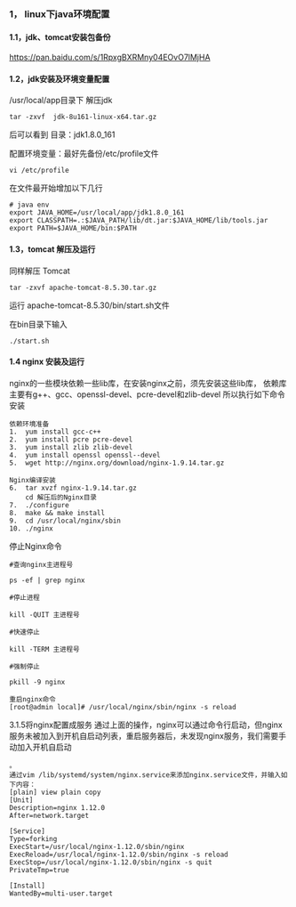 ### 1， linux下java环境配置



#### 1.1，jdk、tomcat安装包备份

https://pan.baidu.com/s/1RpxgBXRMny04EOvO7lMjHA



#### 1.2，jdk安装及环境变量配置

/usr/local/app目录下 解压jdk

~~~shell
tar -zxvf  jdk-8u161-linux-x64.tar.gz
~~~

后可以看到 目录：jdk1.8.0_161 

配置环境变量：最好先备份/etc/profile文件

~~~shell
vi /etc/profile
~~~

在文件最开始增加以下几行

~~~shell
# java env
export JAVA_HOME=/usr/local/app/jdk1.8.0_161
export CLASSPATH=.:$JAVA_PATH/lib/dt.jar:$JAVA_HOME/lib/tools.jar
export PATH=$JAVA_HOME/bin:$PATH
~~~



#### 1.3，tomcat 解压及运行

同样解压 Tomcat

~~~shell
tar -zxvf apache-tomcat-8.5.30.tar.gz
~~~

运行 apache-tomcat-8.5.30/bin/start.sh文件

在bin目录下输入

~~~shell
./start.sh
~~~



#### 1.4 nginx 安装及运行

nginx的一些模块依赖一些lib库，在安装nginx之前，须先安装这些lib库，
依赖库主要有g++、gcc、openssl-devel、pcre-devel和zlib-devel 所以执行如下命令安装

~~~shel
依赖环境准备
1. 	yum install gcc-c++ 
2.	yum install pcre pcre-devel  
3.	yum install zlib zlib-devel 
4.	yum install openssl openssl--devel  
5.  wget http://nginx.org/download/nginx-1.9.14.tar.gz

Nginx编译安装
6. 	tar xvzf nginx-1.9.14.tar.gz 
	cd 解压后的Nginx目录
7. 	./configure 
8.	make && make install
9. 	cd /usr/local/nginx/sbin
10. ./nginx 
~~~



停止Nginx命令

~~~shel
#查询nginx主进程号  

ps -ef | grep nginx 

#停止进程  

kill -QUIT 主进程号  

#快速停止  

kill -TERM 主进程号  

#强制停止  

pkill -9 nginx 

重启nginx命令
[root@admin local]# /usr/local/nginx/sbin/nginx -s reload 
~~~



3.1.5将nginx配置成服务
通过上面的操作，nginx可以通过命令行启动，但nginx服务未被加入到开机自启动列表，重启服务器后，未发现nginx服务，我们需要手动加入开机自启动

~~~shel
。
通过vim /lib/systemd/system/nginx.service来添加nginx.service文件，并输入如下内容：
[plain] view plain copy
[Unit]  
Description=nginx 1.12.0  
After=network.target  
  
[Service]  
Type=forking  
ExecStart=/usr/local/nginx-1.12.0/sbin/nginx  
ExecReload=/usr/local/nginx-1.12.0/sbin/nginx -s reload  
ExecStop=/usr/local/nginx-1.12.0/sbin/nginx -s quit  
PrivateTmp=true  
  
[Install]  
WantedBy=multi-user.target  
~~~

